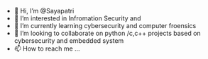 - 👋 Hi, I’m @Sayapatri
- 👀 I’m interested in Infromation Security and 
- 🌱 I’m currently learning cybersecurity and computer froensics
- 💞️ I’m looking to collaborate on python /c,c++ projects based on cybersecurity and embedded system
- 📫 How to reach me ...

<!---
Sayapatri/Sayapatri is a ✨ special ✨ repository because its `README.md` (this file) appears on your GitHub profile.
You can click the Preview link to take a look at your changes.
--->

